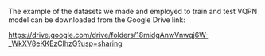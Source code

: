 The example of the datasets we made and employed to train and test VQPN model can be downloaded from the Google Drive link:

https://drive.google.com/drive/folders/18midgAnwVnwqj6W-_WkXV8eKKEzClhzG?usp=sharing

